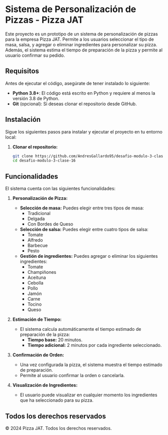 # Sistema de Personalización de Pizzas - Pizza JAT

Este proyecto es un prototipo de un sistema de personalización de pizzas para la empresa Pizza JAT. Permite a los usuarios seleccionar el tipo de masa, salsa, y agregar o eliminar ingredientes para personalizar su pizza. Además, el sistema estima el tiempo de preparación de la pizza y permite al usuario confirmar su pedido.


## Requisitos

Antes de ejecutar el código, asegúrate de tener instalado lo siguiente:

- **Python 3.8+**: El código está escrito en Python y requiere al menos la versión 3.8 de Python.
- **Git** (opcional): Si deseas clonar el repositorio desde GitHub.

## Instalación

Sigue los siguientes pasos para instalar y ejecutar el proyecto en tu entorno local:

1. **Clonar el repositorio:**

   ```bash
   git clone https://github.com/AndresGallardo95/desafio-modulo-3-clase-16.git
   cd desafio-modulo-3-clase-16


## Funcionalidades

El sistema cuenta con las siguientes funcionalidades:

1. **Personalización de Pizza:**
   - **Selección de masa:** Puedes elegir entre tres tipos de masa:
     - Tradicional
     - Delgada
     - Con Bordes de Queso
   - **Selección de salsa:** Puedes elegir entre cuatro tipos de salsa:
     - Tomate
     - Alfredo
     - Barbecue
     - Pesto
   - **Gestión de ingredientes:** Puedes agregar o eliminar los siguientes ingredientes:
     - Tomate
     - Champiñones
     - Aceituna
     - Cebolla
     - Pollo
     - Jamón
     - Carne
     - Tocino
     - Queso

2. **Estimación de Tiempo:**
   - El sistema calcula automáticamente el tiempo estimado de preparación de la pizza:
     - **Tiempo base:** 20 minutos.
     - **Tiempo adicional:** 2 minutos por cada ingrediente seleccionado.

3. **Confirmación de Orden:**
   - Una vez configurada la pizza, el sistema muestra el tiempo estimado de preparación.
   - Permite al usuario confirmar la orden o cancelarla.

4. **Visualización de Ingredientes:**
   - El usuario puede visualizar en cualquier momento los ingredientes que ha seleccionado para su pizza.


## Todos los derechos reservados

© 2024 Pizza JAT. Todos los derechos reservados.



